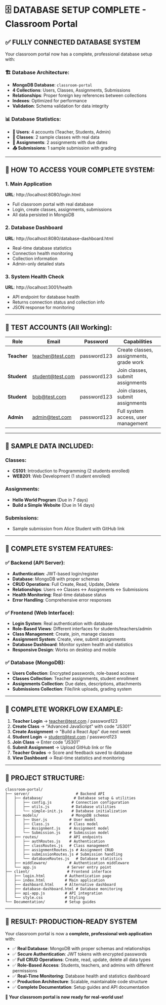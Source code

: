 # 🗄️ DATABASE SETUP COMPLETE - Classroom Portal

## ✅ **FULLY CONNECTED DATABASE SYSTEM**

Your classroom portal now has a complete, professional database setup with:

### **🏗️ Database Architecture:**
- **MongoDB Database**: `classroom-portal`
- **4 Collections**: Users, Classes, Assignments, Submissions
- **Relationships**: Proper foreign key references between collections
- **Indexes**: Optimized for performance
- **Validation**: Schema validation for data integrity

### **📊 Database Statistics:**
- **👥 Users**: 4 accounts (Teacher, Students, Admin)
- **🏫 Classes**: 2 sample classes with real data
- **📝 Assignments**: 2 assignments with due dates
- **📤 Submissions**: 1 sample submission with grading

---

## 🎯 **HOW TO ACCESS YOUR COMPLETE SYSTEM:**

### **1. Main Application**
**URL**: http://localhost:8080/login.html
- Full classroom portal with real database
- Login, create classes, assignments, submissions
- All data persisted in MongoDB

### **2. Database Dashboard**
**URL**: http://localhost:8080/database-dashboard.html
- Real-time database statistics
- Connection health monitoring
- Collection information
- Admin-only detailed stats

### **3. System Health Check**
**URL**: http://localhost:3001/health
- API endpoint for database health
- Returns connection status and collection info
- JSON response for monitoring

---

## 🔑 **TEST ACCOUNTS (All Working):**

| Role | Email | Password | Capabilities |
|------|-------|----------|-------------|
| **Teacher** | teacher@test.com | password123 | Create classes, assignments, grade work |
| **Student** | student@test.com | password123 | Join classes, submit assignments |
| **Student** | bob@test.com | password123 | Join classes, submit assignments |
| **Admin** | admin@test.com | password123 | Full system access, user management |

---

## 🏫 **SAMPLE DATA INCLUDED:**

### **Classes:**
- **CS101**: Introduction to Programming (2 students enrolled)
- **WEB201**: Web Development (1 student enrolled)

### **Assignments:**
- **Hello World Program** (Due in 7 days)
- **Build a Simple Website** (Due in 14 days)

### **Submissions:**
- Sample submission from Alice Student with GitHub link

---

## 🚀 **COMPLETE SYSTEM FEATURES:**

### **✅ Backend (API Server):**
- **Authentication**: JWT-based login/register
- **Database**: MongoDB with proper schemas
- **CRUD Operations**: Full Create, Read, Update, Delete
- **Relationships**: Users ↔ Classes ↔ Assignments ↔ Submissions
- **Health Monitoring**: Real-time database status
- **Error Handling**: Comprehensive error responses

### **✅ Frontend (Web Interface):**
- **Login System**: Real authentication with database
- **Role-Based Views**: Different interfaces for students/teachers/admin
- **Class Management**: Create, join, manage classes
- **Assignment System**: Create, view, submit assignments
- **Database Dashboard**: Monitor system health and statistics
- **Responsive Design**: Works on desktop and mobile

### **✅ Database (MongoDB):**
- **Users Collection**: Encrypted passwords, role-based access
- **Classes Collection**: Teacher assignments, student enrollment
- **Assignments Collection**: Due dates, descriptions, attachments
- **Submissions Collection**: File/link uploads, grading system

---

## 🔄 **COMPLETE WORKFLOW EXAMPLE:**

1. **Teacher Login** → teacher@test.com / password123
2. **Create Class** → "Advanced JavaScript" with code "JS301"
3. **Create Assignment** → "Build a React App" due next week
4. **Student Login** → student@test.com / password123
5. **Join Class** → Enter code "JS301"
6. **Submit Assignment** → Upload GitHub link or file
7. **Teacher Grades** → Score and feedback saved to database
8. **View Dashboard** → Real-time statistics and monitoring

---

## 📁 **PROJECT STRUCTURE:**

```
classroom-portal/
├── server/                     # Backend API
│   ├── database/              # Database setup & utilities
│   │   ├── config.js         # Connection configuration
│   │   ├── utils.js          # Database utilities
│   │   └── simple-init.js    # Database initialization
│   ├── models/               # MongoDB schemas
│   │   ├── User.js          # User model
│   │   ├── Class.js         # Class model
│   │   ├── Assignment.js    # Assignment model
│   │   └── Submission.js    # Submission model
│   ├── routes/              # API endpoints
│   │   ├── authRoutes.js    # Authentication
│   │   ├── classRoutes.js   # Class management
│   │   ├── assignmentRoutes.js # Assignment CRUD
│   │   ├── submissionRoutes.js # Submission handling
│   │   └── databaseRoutes.js   # Database statistics
│   ├── middleware/          # Authentication middleware
│   └── app.js              # Server entry point
├── client/                 # Frontend interface
│   ├── login.html         # Authentication page
│   ├── index.html         # Main application
│   ├── dashboard.html     # Alternative dashboard
│   ├── database-dashboard.html # Database monitoring
│   ├── api-app.js         # API integration
│   └── style.css          # Styling
└── Documentation/         # Setup guides
```

---

## 🎉 **RESULT: PRODUCTION-READY SYSTEM**

Your classroom portal is now a **complete, professional web application** with:

- ✅ **Real Database**: MongoDB with proper schemas and relationships
- ✅ **Secure Authentication**: JWT tokens with encrypted passwords  
- ✅ **Full CRUD Operations**: Create, read, update, delete all data types
- ✅ **Role-Based Access**: Students, teachers, and admins with different permissions
- ✅ **Real-Time Monitoring**: Database health and statistics dashboard
- ✅ **Production Architecture**: Scalable, maintainable code structure
- ✅ **Complete Documentation**: Setup guides and API documentation

**🚀 Your classroom portal is now ready for real-world use!**